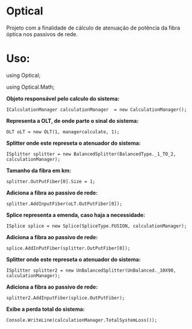 # Optical

Projeto com a finalidade de cálculo de atenuação de potência da fibra óptica nos passivos de rede.

# Uso:

 using Optical;

 using Optical.Math;

**Objeto responsável pelo calculo do sistema:**

    ICalculationManager calculationManager  = new CalculationManager();
 
**Representa a OLT, de onde parte o sinal do sistema:**

    OLT oLT = new OLT(1, managercalculate, 1);
 
**Splitter onde este represeta o atenuador do sistema:**

    ISplitter splitter = new BalancedSplitter(BalancedType._1_TO_2, calculationManager); 

**Tamanho da fibra em km:**

    splitter.OutPutFiber[0].Size = 1; 
   
 **Adiciona a fibra ao passivo de rede:**
 
    splitter.AddInputFiber(oLT.OutPutFiber[0]);
    
**Splice representa a emenda, caso haja a necessidade:**

    ISplice splice = new Splice(SpliceType.FUSION, calculationManager); 

**Adiciona a fibra ao passivo de rede:**

    splice.AddInPutFiber(splitter.OutPutFiber[0]); 

**Splitter onde este represeta o atenuador do sistema:**

    ISplitter splitter2 = new UnBalancedSplitter(UnBalanced._10X90, calculationManager); 

**Adiciona a fibra ao passivo de rede:**

    splitter2.AddInputFiber(splice.OutPutFiber);

**Exibe a perda total do sistema:**

    Console.WriteLine(calculationManager.TotalSystemLoss());
